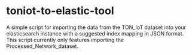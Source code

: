 # toniot-to-elastic-tool
A simple script for importing the data from the TON_IoT dataset into your elasticsearch instance with a suggested index mapping in JSON format. This script currently only features importing the Processed_Network_dataset.
